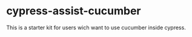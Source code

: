 # cypress-assist-cucumber

This is a starter kit for users wich want to use cucumber inside cypress. 
